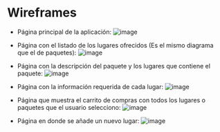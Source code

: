 # Wireframes 

* Página principal de la aplicación:
![image](https://user-images.githubusercontent.com/79550161/232338326-832c84d5-8e4f-4961-83e2-ba9a45edcaed.png)

* Página con el listado de los lugares ofrecidos (Es el mismo diagrama que el de paquetes):
![image](https://user-images.githubusercontent.com/79550161/232338886-fbaf535e-ee4d-42bc-8a05-e106d6fb7c81.png)

* Página con la descripción del paquete y los lugares que contiene el paquete:
![image](https://user-images.githubusercontent.com/79550161/232338913-a2bb6ca5-9ad6-4583-9be6-6bf69cf254b4.png)

* Página con la información requerida de cada lugar:
![image](https://user-images.githubusercontent.com/79550161/232338930-913feb47-62f8-404a-88c8-b3d541e4288b.png)

* Página que muestra el carrito de compras con todos los lugares o paquetes que el usuario selecciono:
![image](https://user-images.githubusercontent.com/79550161/232339022-de5c8960-9c84-4e3b-96b4-48102551aee2.png)

* Página en donde se añade un nuevo lugar:
![image](https://user-images.githubusercontent.com/79550161/232344758-6b3afc82-671e-46c8-b4f9-8064524ffc19.png)
